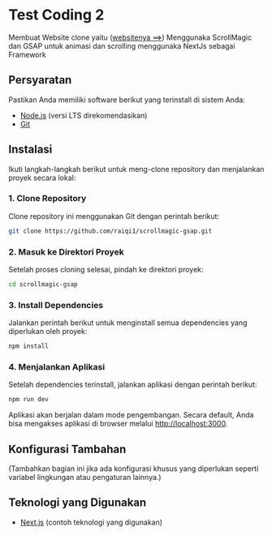 # Test Coding 2
Membuat Website clone yaitu ([websitenya ==>](https://isa-charity.webflow.io/))
Menggunaka ScrollMagic dan GSAP untuk animasi dan scrolling
menggunaka NextJs sebagai Framework

## Persyaratan

Pastikan Anda memiliki software berikut yang terinstall di sistem Anda:

- [Node.js](https://nodejs.org/) (versi LTS direkomendasikan)
- [Git](https://git-scm.com/)

## Instalasi

Ikuti langkah-langkah berikut untuk meng-clone repository dan menjalankan proyek secara lokal:

### 1. Clone Repository

Clone repository ini menggunakan Git dengan perintah berikut:

```bash
git clone https://github.com/raiqi1/scrollmagic-gsap.git
```

### 2. Masuk ke Direktori Proyek

Setelah proses cloning selesai, pindah ke direktori proyek:

```bash
cd scrollmagic-gsap
```

### 3. Install Dependencies

Jalankan perintah berikut untuk menginstall semua dependencies yang diperlukan oleh proyek:

```bash
npm install
```

### 4. Menjalankan Aplikasi

Setelah dependencies terinstall, jalankan aplikasi dengan perintah berikut:

```bash
npm run dev
```

Aplikasi akan berjalan dalam mode pengembangan. Secara default, Anda bisa mengakses aplikasi di browser melalui [http://localhost:3000](http://localhost:3000).

## Konfigurasi Tambahan

(Tambahkan bagian ini jika ada konfigurasi khusus yang diperlukan seperti variabel lingkungan atau pengaturan lainnya.)

## Teknologi yang Digunakan

- [Next.js](https://nextjs.org/) (contoh teknologi yang digunakan)

